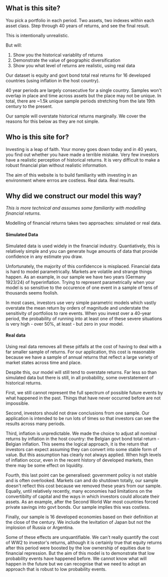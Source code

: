 ## What is this site?

You pick a portfolio in each period. Two assets, two indexes within each asset class. Step through 40 years of returns, and see the final result.

This is intentionally unrealistic.

But will: 

1. Show you the historical variablity of returns
2. Demonstrate the value of geographic diversification
3. Show you what level of returns are realistic, using real data

Our dataset is equity and govt bond total real returns for 16 developed countries (using inflation in the host country). 

40 year periods are largely consecutive for a single country. Samples won't overlap in place and time across assets but the place may not be unique. In total, there are ~1.5k unique sample periods stretching from the late 19th century to the present.

Our sample will overstate historical returns marginally. We cover the reasons for this below as they are not simple.

## Who is this site for?

Investing is a leap of faith. Your money goes down today and in 40 years, you find out whether you have made a terrible mistake. Very few investors have a realistic perception of historical returns. It is very difficult to make a robust financial plan without realistic information.

The aim of this website is to build familiarity with investing in an environment where errros are costless. Real data. Real results.

## Why did we construct our model this way?

*This is more technical and assumes some familiarity with modelling financial returns.*

Modelling of financial returns takes two approaches: simulated or real data.

#### Simulated Data

Simulated data is used widely in the financial industry. Quantiatively, this is relatively simple and you can generate huge amounts of data that provide confidence in any estimate you draw.

Unfortunately, the majority of this confidencce is misplaced. Financial data is hard to model parametrically. Markets are volatile and strange things happen. As an example, in our sample we have two years (Germany 1923/24) of hyperinflation. Trying to represent parametrically when your model is so sensitive to the occurence of one event in a sample of tens of thousands seems foolish.

In most cases, investors use very simple parametric models which vastly overstate the mean return by orders of magnitude and understate the sensitivity of portfolios to rare events. When you invest over a 40-year period, the probability of running into at least one of these severe situations is very high - over 50%, at least - but zero in your model.

#### Real data

Using real data removes all these pitfalls at the cost of having to deal with a far smaller sample of returns. For our application, this cost is reasonable because we have a sample of annual returns that reflect a large variety of market states across time and place.

Despite this, our model will still tend to overstate returns. Far less so than simulated data but there is still, in all probability, some overstatement of historical returns.

First, we still cannot represent the full spectrum of possible future events by what happened in the past. Things that have never occurred before are not impossible.

Second, investors should not draw conclusions from one sample. Our application is intended to be run lots of times so that investors can see the results across many periods.

Third, inflation is unpredictable. We made the choice to adjust all nominal returns by inflation in the host country: the Belgian govt bond total return - Belgian inflation. This seems the logical approach, it is the return that investors can expect assuming they can convert into some stable form of value. But this assumption has clearly not always applied. When high levels of inflation occur, even in the recent history of developed markets, then there may be some effect on liquidity.

Fourth, this last point can be generalised: government policy is not stable and is often overlooked. Markets can and do shutdown totally, our sample doesn't reflect this cost because we removed these years from our sample. Equally, until relatively recently, many economies had limitations on the convertibilty of capital and the ways in which investors could allocate their assets. As an example, after the Second World War most countries forced private savings into govt bonds. Our sample implies this was costless.

Finally, our sample is 16 developed economies based on their definition at the close of the century. We include the levitation of Japan but not the implosion of Russia or Argentina.

Some of these effects are unquantifiable. We can't really quantify the cost of WW2 to investor's returns, although it is certainly true that equity returns after this period were boosted by the low ownership of equities due to financial repression. But the aim of this model is to demonstrate that low probability events have happened before. We cannot know what will happen in the future but we can recognise that we need to adopt an approach that is robust to low probability events.
